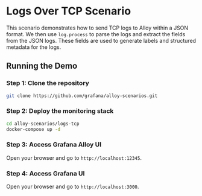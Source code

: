 # Logs Over TCP Scenario

This scenario demonstrates how to send TCP logs to Alloy within a JSON format. We then use `log.process` to parse the logs and extract the fields from the JSON logs. These fields are used to generate labels and structured metadata for the logs.

## Running the Demo

### Step 1: Clone the repository
```bash
git clone https://github.com/grafana/alloy-scenarios.git
```

### Step 2: Deploy the monitoring stack
```bash
cd alloy-scenarios/logs-tcp
docker-compose up -d
```

### Step 3: Access Grafana Alloy UI
Open your browser and go to `http://localhost:12345`. 

### Step 4: Access Grafana UI
Open your browser and go to `http://localhost:3000`.


